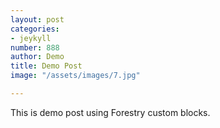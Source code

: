 ```yaml
---
layout: post
categories:
- jeykyll
number: 888
author: Demo
title: Demo Post
image: "/assets/images/7.jpg"

---
```

This is demo post using Forestry custom blocks.